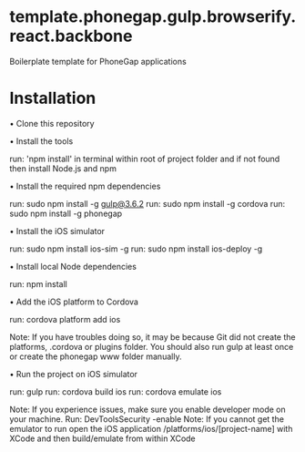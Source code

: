 # template.phonegap.gulp.browserify.react.backbone
Boilerplate template for PhoneGap applications

# Installation

• Clone this repository

• Install the tools

run: 'npm install' in terminal within root of project folder and if not found then install Node.js and npm

• Install the required npm dependencies

run: sudo npm install -g gulp@3.6.2
run: sudo npm install -g cordova
run: sudo npm install -g phonegap

• Install the iOS simulator

run: sudo npm install ios-sim -g
run: sudo npm install ios-deploy -g

• Install local Node dependencies

run: npm install

• Add the iOS platform to Cordova

run: cordova platform add ios

Note: If you have troubles doing so, it may be because Git did not create the platforms, .cordova or plugins folder. You should also run gulp at least once or create the phonegap www folder manually.

• Run the project on iOS simulator

run: gulp
run: cordova build ios
run: cordova emulate ios

Note: If you experience issues, make sure you enable developer mode on your machine. Run: DevToolsSecurity -enable Note: If you cannot get the emulator to run open the iOS application /platforms/ios/[project-name] with XCode and then build/emulate from within XCode
